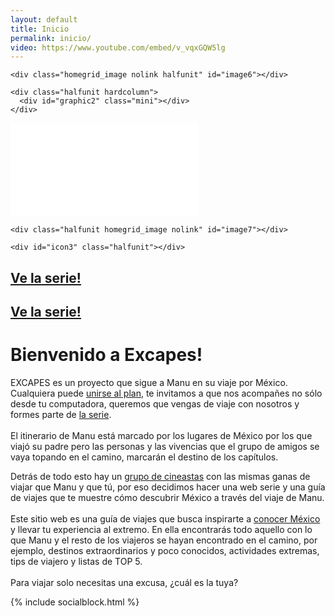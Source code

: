 ```yaml
---
layout: default
title: Inicio
permalink: inicio/
video: https://www.youtube.com/embed/v_vqxGQW5lg
---
```


<div class="homegrid">
  <a href="{{ site.baseurl }}serie/">
   <div class="unit homegrid_image" id="image1"></div>
  </a>
  <div id="icon1" class="halfunit mobile_hide"></div>
  <div id="image2" class="halfunit homegrid_image nolink mobile_hide"></div>

  <div class="halfunit">
    <div id="graphic1" class="mini"></div>
  </div>
  <a href="{{ site.baseurl }}armatuviaje/">
   <div class="unit homegrid_image" id="image3"></div>
  </a>

  <span class="homegrid_column mobile_hide">
    <div id="icon2" class="halfunit"></div>

    <div class="homegrid_image nolink halfunit" id="image6"></div>

    <div class="halfunit hardcolumn">
      <div id="graphic2" class="mini"></div>
    </div>
  </span>

  <div id="homevideo" class="video">
    <iframe src="{{ page.video }}?rel=0&amp;showinfo=0" frameborder="0" allowfullscreen></iframe>
  </div>

  <span class="homegrid_column mobile_hide">
    <div class="halfunit hardcolumn">
      <div id="graphic3" class="mini"></div>
    </div>

    <div class="halfunit homegrid_image nolink" id="image7"></div>

    <div id="icon3" class="halfunit"></div>
  </span>
  <h2 class="calltoaction mobile_visible"><a href="{{ site.baseurl }}serie/">Ve la serie!</a></h2>
  <a href="{{ site.baseurl }}jalate/">
    <div class="unit homegrid_image" id="image4"></div>
  </a>

  <div class="unit expandunit">
  <!--  <div id="graphic4" class="mini"></div>-->
    <h2 class="calltoaction sidebar_visible"><a href="{{ site.baseurl }}serie/">Ve la serie!</a></h2>
  </div>
  <a href="{{ site.baseurl }}quienessomos/">
  <div class="unit homegrid_image" id="image5"></div>
  </a>

</div>
<h1 class="introtitle">Bienvenido a Excapes!</h1>
<p class="intro">
</b>E<span class="xtext">X</span>CAPES</b> es un proyecto que sigue a Manu en su viaje por México. Cualquiera puede <a href="{{site.baseurl}}jalate/">unirse al plan</a>, te invitamos a que nos acompañes no sólo desde tu computadora, queremos que vengas de viaje con nosotros y formes parte de <a href="{{site.baseurl}}serie/">la serie</a>.
<br><br>
El itinerario de Manu está marcado por los lugares de México por los que viajó su padre pero las personas y las vivencias que el grupo de amigos se vaya topando en el camino, marcarán el destino de los capítulos.
</p>
<!--<img class="polaroid" src="{{site.baseurl}}images/inicio/banner.jpg">-->
<div class="graphicseparator"></div>
<p class="introsecond">
Detrás de todo esto hay un <a href="{{site.baseurl}}quienessomos/">grupo de cineastas</a> con las mismas ganas de viajar que Manu y que tú, por eso decidimos hacer una web serie y una guía de viajes que te muestre cómo descubrir México a través del viaje de Manu.
<br><br>
Este sitio web es una guía de viajes que busca inspirarte a <a href="{{site.baseurl}}armatuviaje/">conocer México</a> y llevar tu experiencia al extremo. En ella encontrarás todo aquello con lo que Manu y el resto de los viajeros se hayan encontrado en el camino, por ejemplo, destinos extraordinarios y poco conocidos, actividades extremas, tips de viajero y listas de TOP 5.
<br><br>
Para viajar solo necesitas una e<span class="xtext">x</span>cusa, ¿cuál es la tuya?
</p>
<div class="social-home-block">
{% include socialblock.html %}
</div>
